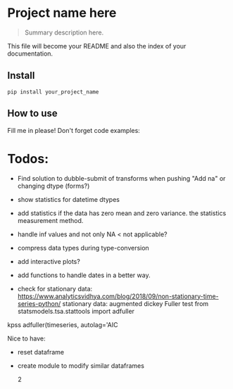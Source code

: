 # Project name here
> Summary description here.


This file will become your README and also the index of your documentation.

## Install

`pip install your_project_name`

## How to use

Fill me in please! Don't forget code examples:

# Todos:
- Find solution to dubble-submit of transforms when pushing "Add na" or changing dtype (forms?)
- show statistics for datetime dtypes
- add statistics if the data has zero mean and zero variance. the statistics measurement method.
- handle inf values and not only NA < not applicable?
- compress data types during type-conversion
- add interactive plots?
- add functions to handle dates in a better way.


- check for stationary data:
https://www.analyticsvidhya.com/blog/2018/09/non-stationary-time-series-python/
stationary data:
augmented dickey Fuller test
from statsmodels.tsa.stattools import adfuller

kpss
	adfuller(timeseries, autolag='AIC

Nice to have:
- reset dataframe
- create module to modify similar dataframes




    2


